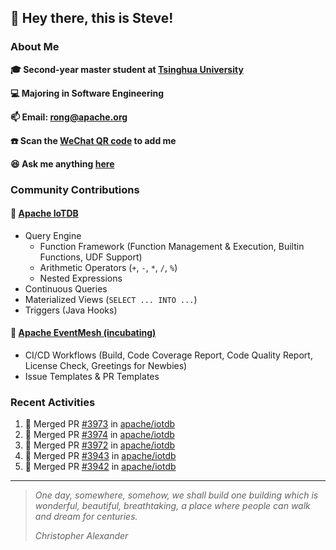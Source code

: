 ## 👋 Hey there, this is Steve!

### About Me

**🎓 Second-year master student at [Tsinghua University](https://www.tsinghua.edu.cn/)**

**💻 Majoring in Software Engineering**

**📫 Email: rong@apache.org**

**☎️ Scan the [WeChat QR code](https://github.com/SteveYurongSu/SteveYurongSu/issues/1) to add me**

**😆 Ask me anything <a href="https://github.com/SteveYurongSu/SteveYurongSu/issues">here</a>**

### Community Contributions

#### 🚀 [Apache IoTDB](https://github.com/apache/iotdb/pulls?q=is%3Apr+author%3ASteveYurongSu)

- Query Engine
  - Function Framework (Function Management & Execution, Builtin Functions, UDF Support)
  - Arithmetic Operators (`+`, `-`, `*`, `/`, `%`)
  - Nested Expressions
- Continuous Queries
- Materialized Views (`SELECT ... INTO ...`)
- Triggers (Java Hooks)

#### 🚀 [Apache EventMesh (incubating)](https://github.com/apache/incubator-eventmesh/pulls?q=is%3Apr+author%3ASteveYurongSu)

- CI/CD Workflows (Build, Code Coverage Report, Code Quality Report, License Check, Greetings for Newbies)
- Issue Templates & PR Templates 

### Recent Activities
<!--START_SECTION:activity-->

1. 🎉 Merged PR [#3973](https://github.com/apache/iotdb/pull/3973) in [apache/iotdb](https://github.com/apache/iotdb)
2. 🎉 Merged PR [#3974](https://github.com/apache/iotdb/pull/3974) in [apache/iotdb](https://github.com/apache/iotdb)
3. 🎉 Merged PR [#3972](https://github.com/apache/iotdb/pull/3972) in [apache/iotdb](https://github.com/apache/iotdb)
4. 🎉 Merged PR [#3943](https://github.com/apache/iotdb/pull/3943) in [apache/iotdb](https://github.com/apache/iotdb)
5. 🎉 Merged PR [#3942](https://github.com/apache/iotdb/pull/3942) in [apache/iotdb](https://github.com/apache/iotdb)
<!--END_SECTION:activity-->

---

> *One day, somewhere, somehow, we shall build one building which is wonderful, beautiful, breathtaking, a place where people can walk and dream for centuries.*
>
> *Christopher Alexander*
